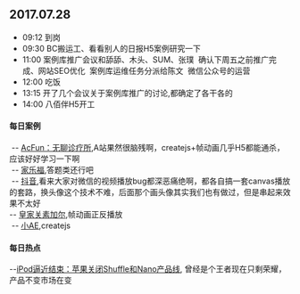 ## 2017.07.28
* 09:12 到岗
* 09:30 BC搬运工、看看别人的日报H5案例研究一下
* 11:00 案例库推广会议和舔舔、木头、SUM、张璞
  确认下周五之前推广完成、网站SEO优化
  案例库运维任务分派给陈文
  微信公众号的运营
* 12:00 吃饭
* 13:15 开了几个会议关于案例库推广的讨论,都确定了各干各的
* 14:00 八佰伴H5开工


#### 每日案例
  -- [AcFun：无聊诊疗所](http://site.arkrdigital.com/acfun/shinian/index.html),A站果然很脑残啊，createjs+帧动画几乎H5都能通杀，应该好好学习一下啊<br/>
  -- [家乐福](http://carrefourfsq.carrefourvip.com.cn/index.php),答题类还行吧<br/>
  -- [抖音](http://douyin.buyansu.com/cure_unhappy/),看来大家对微信的视频播放bug都深恶痛绝啊，都各自搞一套canvas播放的套路，换头像这个技术不难，后面那个画头像其实我们也有做过，但是串起来效果不太好<br/>
  -- [皇家关素加尔](http://wechat.myfriso.com/Treasure/),帧动画正反播放<br/>
  -- [小AE](http://neone-meeting.test.neone.com.cn/neone-invitation/page.html),createjs
 
 
 
#### 每日热点
  --[iPod逼近结束：苹果关闭Shuffle和Nano产品线](http://tech.qq.com/a/20170728/003452.htm), 曾经是个王者现在只剩荣耀，产品不变市场在变
